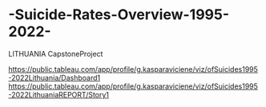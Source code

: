 # -Suicide-Rates-Overview-1995-2022-
LITHUANIA
CapstoneProject

https://public.tableau.com/app/profile/g.kasparaviciene/viz/ofSuicides1995-2022Lithuania/Dashboard1
https://public.tableau.com/app/profile/g.kasparaviciene/viz/ofSuicides1995-2022LithuaniaREPORT/Story1
